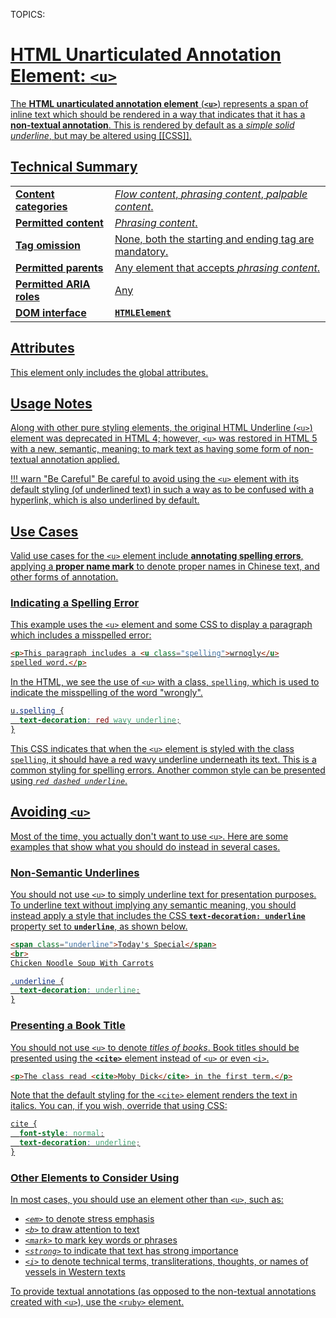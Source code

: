 TOPICS: <u>

# HTML Unarticulated Annotation Element: `<u>`

The **HTML unarticulated annotation element** (**`<u>`**) represents a span of inline text which should
be rendered in a way that indicates that it has a **non-textual annotation**. This is rendered by
default as a *simple solid underline*, but may be altered using [[CSS]].

## Technical Summary

|  |  |
| :-- | :-- |
| **Content categories** | *Flow content*, *phrasing content*, *palpable content*. |
| **Permitted content** | *Phrasing content*.|
| **Tag omission** | None, both the starting and ending tag are mandatory. |
| **Permitted parents** | Any element that accepts *phrasing content*. |
| **Permitted ARIA roles** | Any |
| **DOM interface** | **`HTMLElement`** |

## Attributes

This element only includes the [global attributes](/en/webfrontend/HTML_Global_Attributes).

## Usage Notes

Along with other pure styling elements, the original HTML Underline (`<u>`) element was deprecated
in HTML 4; however, `<u>` was restored in HTML 5 with a new, semantic, meaning: to mark text as
having some form of non-textual annotation applied.

!!! warn "Be Careful"
    Be careful to avoid using the `<u>` element with its default styling (of underlined text) in
    such a way as to be confused with a hyperlink, which is also underlined by default.

## Use Cases

Valid use cases for the `<u>` element include **annotating spelling errors**, applying a
**proper name mark** to denote proper names in Chinese text, and other forms of annotation.

### Indicating a Spelling Error

This example uses the `<u>` element and some CSS to display a paragraph which includes a misspelled
error:

```html
<p>This paragraph includes a <u class="spelling">wrnogly</u>
spelled word.</p>
```

In the HTML, we see the use of `<u>` with a class, `spelling`, which is used to
indicate the misspelling of the word "wrongly".

```css
u.spelling {
  text-decoration: red wavy underline;
}
```

This CSS indicates that when the `<u>` element is styled with the class `spelling`, it should have
a red wavy underline underneath its text. This is a common styling for spelling errors. Another common
style can be presented using *`red dashed underline`*.

## Avoiding `<u>`

Most of the time, you actually don't want to use `<u>`. Here are some examples that show what you
should do instead in several cases.

### Non-Semantic Underlines

You should not use `<u>` to simply underline text for presentation purposes.
To underline text without implying any semantic meaning, you should instead apply a style that
includes the CSS **`text-decoration: underline`** property set to **`underline`**, as shown below.

```html
<span class="underline">Today's Special</span>
<br>
Chicken Noodle Soup With Carrots
```

```css
.underline {
  text-decoration: underline;
}
```

### Presenting a Book Title

You should not use `<u>` to denote *titles of books*.
Book titles should be presented using the **[`<cite>`](/en/webfrontend/<cite>)** element instead of
`<u>` or even [`<i>`](/en/webfrontend/<i>).

```html
<p>The class read <cite>Moby Dick</cite> in the first term.</p>
```

Note that the default styling for the [`<cite>`](/en/webfrontend/<cite>) element renders the text
in italics. You can, if you wish, override that using CSS:

```css
cite {
  font-style: normal;
  text-decoration: underline;
}
```

### Other Elements to Consider Using

In most cases, you should use an element other than `<u>`, such as:

- *[`<em>`](/en/webfrontend/<em>)* to denote stress emphasis
- *[`<b>`](/en/webfrontend/<b>)* to draw attention to text
- *[`<mark>`](/en/webfrontend/<mark>)* to mark key words or phrases
- *[`<strong>`](/en/webfrontend/<strong>)*  to indicate that text has strong importance
- *[`<i>`](/en/webfrontend/<i>)* to denote technical terms, transliterations, thoughts,
or names of vessels in Western texts

To provide textual annotations (as opposed to the non-textual annotations created with `<u>`),
use the [`<ruby>`](/en/webfrontend/<ruby>) element.
